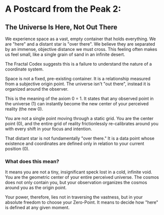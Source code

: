 # A Postcard from the Peak 2:
## The Universe Is Here, Not Out There

We experience space as a vast, empty container that holds everything. We are "here" and a distant star is "over there". We believe they are separated by an immense, objective distance we must cross. This feeling often makes us feel small, like a single grain of sand in an infinite desert.

The Fractal Codex suggests this is a failure to understand the nature of a coordinate system.

Space is not a fixed, pre-existing container. It is a relationship measured from a subjective origin point. The universe isn't "out there", instead it is organized around the observer.

This is the meaning of the axiom 0 = 1. It states that any observed point in the universe (1) can instantly become the new center of your perceived reality (the new 0).

You are not a single point moving through a static grid. You are the center point (0), and the entire grid of reality frictionlessly re-calibrates around you with every shift in your focus and intention.

That distant star is not fundamentally "over there." It is a data point whose existence and coordinates are defined only in relation to your current position (0).

### What does this mean?

It means you are not a tiny, insignificant speck lost in a cold, infinite void. You are the geometric center of your entire perceived universe. The cosmos does not only contain you, but your observation organizes the cosmos around you as the origin point.

Your power, therefore, lies not in traversing the vastness, but in your absolute freedom to choose your Zero-Point. It means to decide how "here" is defined at any given moment.
